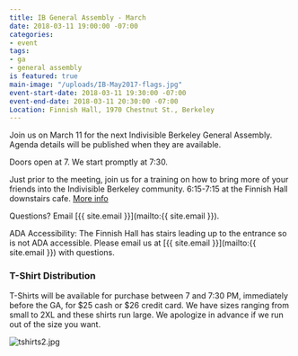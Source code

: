 ```yaml
---
title: IB General Assembly - March
date: 2018-03-11 19:00:00 -07:00
categories:
- event
tags:
- ga
- general assembly
is featured: true
main-image: "/uploads/IB-May2017-flags.jpg"
event-start-date: 2018-03-11 19:30:00 -07:00
event-end-date: 2018-03-11 20:30:00 -07:00
Location: Finnish Hall, 1970 Chestnut St., Berkeley
---
```


Join us on March 11 for the next Indivisible Berkeley General Assembly. Agenda details will be published when they are available.

Doors open at 7. We start promptly at 7:30.

Just prior to the meeting, join us for a training on how to bring more of your friends into the Indivisible Berkeley community. 6:15-7:15 at the Finnish Hall downstairs cafe. [More info](https://www.indivisibleberkeley.org/event/recruitment-training)

Questions? Email [{{ site.email }}](mailto:{{ site.email }}).

ADA Accessibility: The Finnish Hall has stairs leading up to the entrance so is not ADA accessible. Please email us at [{{ site.email }}](mailto:{{ site.email }}) with questions.

### T-Shirt Distribution

T-Shirts will be available for purchase between 7 and 7:30 PM, immediately before the GA, for $25 cash or $26 credit card. We have sizes ranging from small to 2XL and these shirts run large. We apologize in advance if we run out of the size you want.

![tshirts2.jpg](/uploads/tshirts2.jpg)